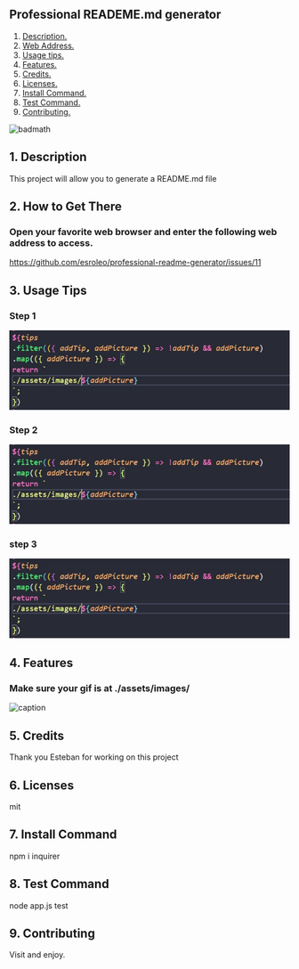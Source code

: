 

## Professional READEME.md generator

1. [ Description. ](#desc)
2. [ Web Address. ](#web-address)
3. [ Usage tips. ](#usage)
4. [ Features. ](#features)
5. [ Credits. ](#credits)
6. [ Licenses. ](#licenses)
7. [ Install Command. ](#commandInstall)
8. [ Test Command. ](#commandTest)
9. [ Contributing. ](#contributing)

![badmath](https://img.shields.io/github/languages/top/nielsenjared/badmath)

<a name="desc"></a>
## 1. Description

This project will allow you to generate a README.md file

<a name="web-address"></a>
## 2. How to Get There

### Open your favorite web browser and enter the following web address to access.

https://github.com/esroleo/professional-readme-generator/issues/11

<a name="usage"></a>
## 3. Usage Tips


### Step 1
![test](./assets/images/test.JPG?raw=true "test")

### Step 2
![test](./assets/images/test.JPG?raw=true "test")

### step 3

![test](./assets/images/test.JPG?raw=true "test")


<a name="features"></a>
## 4. Features
### Make sure your gif is at ./assets/images/

![caption](./assets/images/readme-gen-gif.gif)

<a name="credits"></a>
## 5. Credits

Thank you Esteban for working on this project

<a name="licenses"></a>
## 6. Licenses

mit

<a name="commandInstall"></a>
## 7. Install Command

npm i inquirer

<a name="commandTest"></a>
## 8. Test Command

node app.js test

<a name="contributing"></a>
## 9. Contributing

Visit and enjoy.

